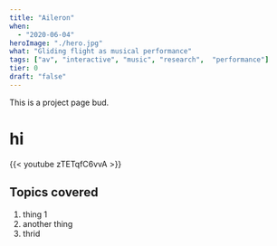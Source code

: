 ```yaml
---
title: "Aileron"
when: 
  - "2020-06-04"
heroImage: "./hero.jpg"
what: "Gliding flight as musical performance"
tags: ["av", "interactive", "music", "research",  "performance"]
tier: 0
draft: "false"
---
```

This is a project page bud.

<h1>hi</h1>

{{< youtube zTETqfC6vvA >}}

<!-- https://www.youtube-nocookie.com/embed/zTETqfC6vvA?enablejsapi=1&rel=0;modestbranding=1&showsearch=0 -->

## Topics covered
1. thing 1
2. another thing
3. thrid
